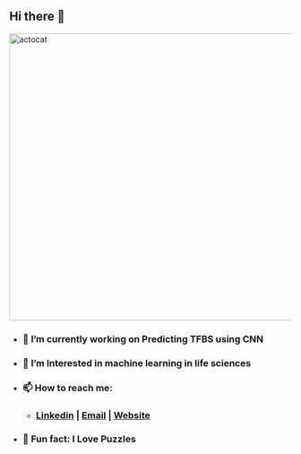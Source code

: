   ## Hi there 👋
  <img width="512" alt="actocat" src="https://github.com/1Neda1/1Neda1/assets/107118340/abbe1344-611d-4980-b79a-6608a7eb7f22">

+ ###  🔭 I’m currently working on Predicting TFBS using CNN
+ ###  🌱 I’m Interested in machine learning in life sciences                                                                                
+ ###  📫 How to reach me:
  + ### [Linkedin](https://www.linkedin.com/in/neda-esfehani/) | <a href="mailto:neda.esfehani@gmail.com">Email</a> | [Website]()
+ ### 🧩 Fun fact: I Love Puzzles



